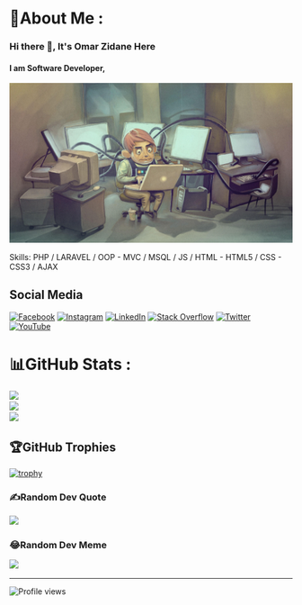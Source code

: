 # 💫About Me :
### Hi there 👋, It's Omar Zidane Here
#### I am Software Developer,
![Backend Developer ( PHP | Laravel )](https://github.com/omrzdn/omrzdn/blob/main/wp1828950-programmer-wallpapers.jpg)

Skills: PHP / LARAVEL / OOP - MVC / MSQL / JS / HTML - HTML5 / CSS - CSS3 / AJAX


## Social Media
[![Facebook](https://img.shields.io/badge/Facebook-%231877F2.svg?logo=Facebook&logoColor=white)](https://facebook.com/iomrzdn) [![Instagram](https://img.shields.io/badge/Instagram-%23E4405F.svg?logo=Instagram&logoColor=white)](https://instagram.com/omrzdn) [![LinkedIn](https://img.shields.io/badge/LinkedIn-%230077B5.svg?logo=linkedin&logoColor=white)](https://linkedin.com/in/omrzdn) [![Stack Overflow](https://img.shields.io/badge/-Stackoverflow-FE7A16?logo=stack-overflow&logoColor=white)](https://stackoverflow.com/users/11229489/omar-zidan) [![Twitter](https://img.shields.io/badge/Twitter-%231DA1F2.svg?logo=Twitter&logoColor=white)](https://twitter.com/omrzdn) [![YouTube](https://img.shields.io/badge/YouTube-%23FF0000.svg?logo=YouTube&logoColor=white)](https://youtube.com/c/omrzdn) 


# 📊GitHub Stats :
![](https://github-readme-stats.vercel.app/api?username=omrzdn&theme=default&hide_border=false&include_all_commits=false&count_private=false)<br/>
![](https://github-readme-streak-stats.herokuapp.com/?user=omrzdn&theme=default&hide_border=false)<br/>
![](https://github-readme-stats.vercel.app/api/top-langs/?username=omrzdn&theme=default&hide_border=false&include_all_commits=false&count_private=false&layout=compact)

## 🏆GitHub Trophies
[![trophy](https://github-profile-trophy.vercel.app/?username=omrzdn)](https://github.com/ryo-ma/github-profile-trophy)

### ✍️Random Dev Quote
![](https://quotes-github-readme.vercel.app/api?type=horizontal&theme=radical)

### 😂Random Dev Meme
<img src="https://random-memer.herokuapp.com/" width="512px"/>

---
![Profile views](https://gpvc.arturio.dev/omrzdn)  
